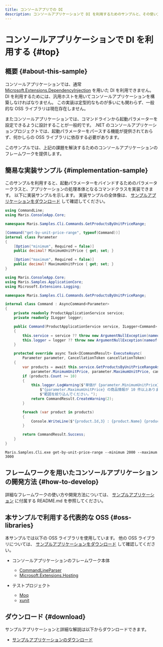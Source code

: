 ```yaml
---
title: コンソールアプリでの DI
description: コンソールアプリケーションで DI を利用するためのサンプルと、その使い方を解説します。
---
```


# コンソールアプリケーションで DI を利用する {#top}

## 概要 {#about-this-sample}

コンソールアプリケーションでは、通常 [Microsoft.Extensions.DependencyInjection](https://www.nuget.org/packages/Microsoft.Extensions.DependencyInjection/) を用いた DI を利用できません。
DI を利用するためには、汎用ホストを用いてコンソールアプリケーションを構築しなければなりません。
この実装は定型的なものが多いにも関わらず、一般的な OSS ライブラリは現在存在しません。

またコンソールアプリケーションでは、コマンドラインから起動パラメーターを設定できるように設計することが一般的です。
.NET のコンソールアプリケーションプロジェクトでは、起動パラメーターをパースする機能が提供されておらず、何かしらの OSS ライブラリに依存する必要があります。

このサンプルでは、上記の課題を解決するためのコンソールアプリケーションのフレームワークを提供します。

## 簡易な実装サンプル {#implementation-sample}

このサンプルを利用すると、起動パラメーターをバインドするためのパラメータークラスと、アプリケーションの処理本体となるコマンドクラスを実装できます。
以下に実装サンプルを示します。
実装サンプルの全体像は、 [サンプルアプリケーションをダウンロード](#download) して確認してください。

```csharp title="パラメータークラスの実装例"
using CommandLine;
using Maris.ConsoleApp.Core;

namespace Maris.Samples.Cli.Commands.GetProductsByUnitPriceRange;

[Command("get-by-unit-price-range", typeof(Command))]
internal class Parameter
{
    [Option("minimum", Required = false)]
    public decimal? MinimumUnitPrice { get; set; }

    [Option("maximum", Required = false)]
    public decimal? MaximumUnitPrice { get; set; }
}
```

```csharp title="コマンドクラスの実装例"
using Maris.ConsoleApp.Core;
using Maris.Samples.ApplicationCore;
using Microsoft.Extensions.Logging;

namespace Maris.Samples.Cli.Commands.GetProductsByUnitPriceRange;

internal class Command : AsyncCommand<Parameter>
{
    private readonly ProductApplicationService service;
    private readonly ILogger logger;

    public Command(ProductApplicationService service, ILogger<Command> logger)
    {
        this.service = service ?? throw new ArgumentNullException(nameof(service));
        this.logger = logger ?? throw new ArgumentNullException(nameof(logger));
    }

    protected override async Task<ICommandResult> ExecuteAsync(
        Parameter parameter, CancellationToken cancellationToken)
    {
        var products = await this.service.GetProductsByUnitPriceRangeAsync(
            parameter.MinimumUnitPrice, parameter.MaximumUnitPrice, cancellationToken);
        if (products.Count >= 10)
        {
            this.logger.LogWarning($"単価が {parameter.MinimumUnitPrice} ～ " +
                $"{parameter.MaximumUnitPrice} の商品情報が 10 件以上あります。" +
                $"範囲を絞り込んでください。");
            return CommandResult.CreateWarning(2);
        }

        foreach (var product in products)
        {
            Console.WriteLine($"{product.Id,3} : {product.Name} {product.UnitPrice,7}円");
        }

        return CommandResult.Success;
    }
}
```

```winbatch title="コマンドラインからの実行例"
Maris.Samples.Cli.exe get-by-unit-price-range --minimum 2000 --maximum 3000
```

## フレームワークを用いたコンソールアプリケーションの開発方法 {#how-to-develop}

詳細なフレームワークの使い方や開発方法については、 [サンプルアプリケーション](#download) に付属する README.md を参照してください。

## 本サンプルで利用する代表的な OSS {#oss-libraries}

本サンプルでは以下の OSS ライブラリを使用しています。
他の OSS ライブラリについては、 [サンプルアプリケーションをダウンロード](#download) して確認してください。

- コンソールアプリケーションのフレームワーク本体
    - [CommandLineParser](https://www.nuget.org/packages/CommandLineParser/)
    - [Microsoft.Extensions.Hosting](https://www.nuget.org/packages/Microsoft.Extensions.Hosting/)

- テストプロジェクト
    - [Moq](https://www.nuget.org/packages/Moq/)
    - [xunit](https://www.nuget.org/packages/xunit/)

## ダウンロード {#download}

サンプルアプリケーションと詳細な解説は以下からダウンロードできます。

- [サンプルアプリケーションのダウンロード](/samples/downloads/console-app-with-di.zip)
